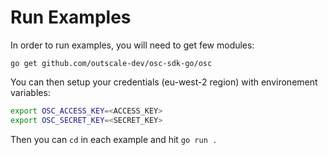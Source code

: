 # Run Examples

In order to run examples, you will need to get few modules:
```shell
go get github.com/outscale-dev/osc-sdk-go/osc
```

You can then setup your credentials (eu-west-2 region) with environement variables:
```bash
export OSC_ACCESS_KEY=<ACCESS_KEY>
export OSC_SECRET_KEY=<SECRET_KEY>
```

Then you can `cd` in each example and hit `go run .`
